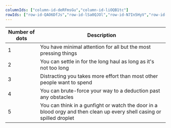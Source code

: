 ```yaml
---
columnIds: ["column-id-deRFmsGu","column-id-liOQB1tc"]
rowIds: ["row-id-QAO6DfJs","row-id-lSa0QJOl","row-id-N7In5HyV","row-id-DXmjZZDm","row-id-xIpjdQ7e","row-id-W1eMT6KS"]
---
```


| Number of dots | Description                                                                                                           |
| -------------- | --------------------------------------------------------------------------------------------------------------------- |
| 1              | You have minimal attention for all but the most pressing things                                                       |
| 2              | You can settle in for the long haul as long as it's not too long                                                      |
| 3              | Distracting you takes more effort than most other people want to spend                                                |
| 4              | You can brute-force your way to a deduction past any obstacles                                                        |
| 5              | You can think in a gunfight or watch the door in a blood orgy and then clean up every shell casing or spilled droplet |
